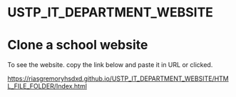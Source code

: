 # USTP_IT_DEPARTMENT_WEBSITE

# Clone a school website 

To see the website. copy the link below and paste it in URL or clicked.

https://riasgremoryhsdxd.github.io/USTP_IT_DEPARTMENT_WEBSITE/HTML_FILE_FOLDER/Index.html
